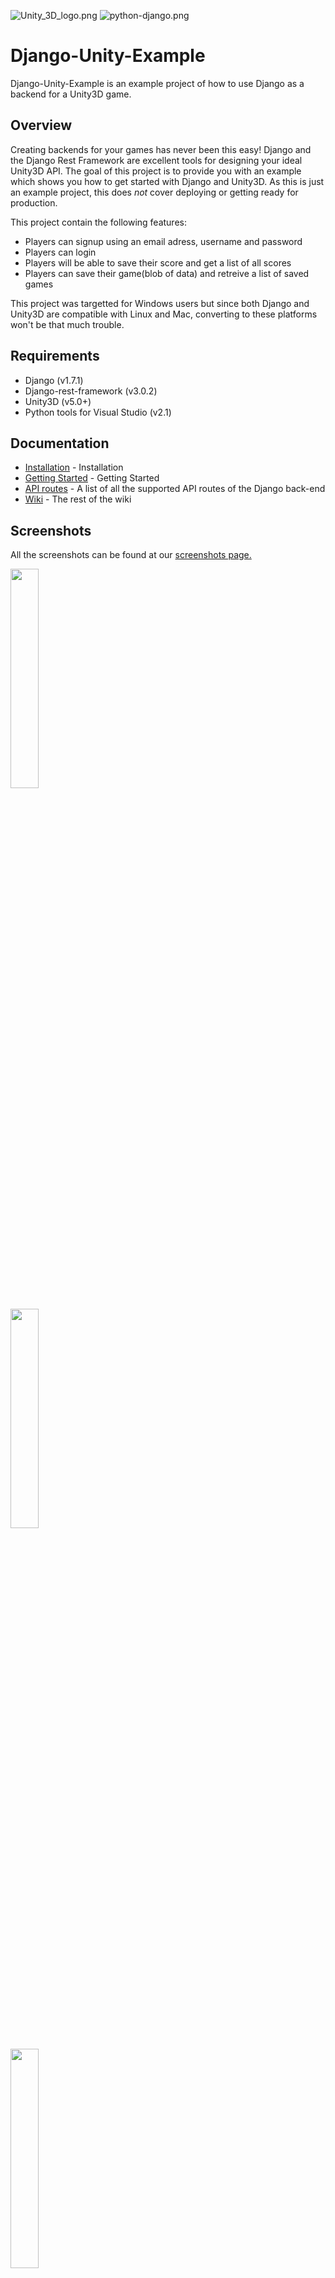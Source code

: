 ![Unity_3D_logo.png](https://cloud.githubusercontent.com/assets/9072397/5611600/db8770ac-94c8-11e4-976a-9e42ccf23345.png)
![python-django.png](https://cloud.githubusercontent.com/assets/9072397/5611563/762c7108-94c8-11e4-9d9c-8ae4a703a03e.png)
# Django-Unity-Example 

Django-Unity-Example is an example project of how to use Django as a backend for a Unity3D game. 


## Overview


Creating backends for your games has never been this easy! Django and the Django Rest Framework are excellent tools for designing your ideal Unity3D API. The goal of this project is to provide you with an example which shows you how to get started with Django and Unity3D.
As this is just an example project, this does *not* cover deploying or getting ready for production.

This project contain the following features:

* Players can signup using an email adress, username and password
* Players can login
* Players will be able to save their score and get a list of all scores
* Players can save their game(blob of data) and retreive a list of saved games

This project was targetted for Windows users but since both Django and Unity3D are compatible with Linux and Mac, converting to these platforms won't be that much trouble.

## Requirements


* Django (v1.7.1)
* Django-rest-framework (v3.0.2)
* Unity3D (v5.0+)
* Python tools for Visual Studio (v2.1)

## Documentation

* [Installation](https://github.com/eamonwoortman/django-unity3d-example/wiki/Installation) - Installation
* [Getting Started](https://github.com/eamonwoortman/django-unity3d-example/wiki/Getting-started) - Getting Started
* [API routes](https://github.com/eamonwoortman/django-unity3d-example/wiki/API-routes) - A list of all the supported API routes of the Django back-end
* [Wiki](https://github.com/eamonwoortman/django-unity3d-example/wiki) - The rest of the wiki

## Screenshots
All the screenshots can be found at our [screenshots page.](https://github.com/eamonwoortman/django-unity3d-example/wiki/Screenshots) 


<p><a href="https://cloud.githubusercontent.com/assets/9072397/5958512/805df0b0-a7c5-11e4-8a7a-f9403d465b71.png"><img src="https://cloud.githubusercontent.com/assets/9072397/5958512/805df0b0-a7c5-11e4-8a7a-f9403d465b71.png" alt="" width="30%"></a>

<a href="https://cloud.githubusercontent.com/assets/9072397/5958514/8076147e-a7c5-11e4-9c81-f1d166d9b17f.png"><img src="https://cloud.githubusercontent.com/assets/9072397/5958514/8076147e-a7c5-11e4-9c81-f1d166d9b17f.png" alt="" width="30%"></a>

<a href="https://cloud.githubusercontent.com/assets/9072397/5958507/805a00ae-a7c5-11e4-8674-e2b2e1a9950b.png"><img src="https://cloud.githubusercontent.com/assets/9072397/5958507/805a00ae-a7c5-11e4-8674-e2b2e1a9950b.png" alt="" width="30%"></a>

<a href="https://cloud.githubusercontent.com/assets/9072397/5958511/805d978c-a7c5-11e4-9dd3-bf21c8030f66.png"><img src="https://cloud.githubusercontent.com/assets/9072397/5958511/805d978c-a7c5-11e4-9dd3-bf21c8030f66.png" alt="" width="30%"></a></p>






## License

*Django-Unity-Example* is licenced under the MIT License. Please see the LICENSE file for details.

The Json.Net library was also released under the MIT License
